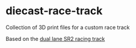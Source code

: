 # diecast-race-track
Collection of 3D print files for a custom race track

Based on the [dual lane SR2 racing track](https://www.thingiverse.com/thing:5522833)